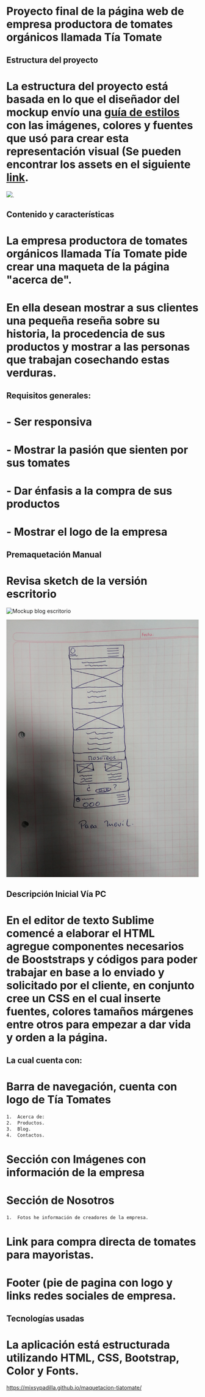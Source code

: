 
# Proyecto final de la página web de empresa productora de tomates orgánicos llamada Tía Tomate

## Estructura del proyecto

# La estructura del proyecto está basada en lo que el diseñador del mockup envío una [guía de estilos](img/tiatomate-guia-de-estilos.png) con las imágenes, colores y fuentes que usó para crear esta representación visual (Se pueden encontrar los assets en el siguiente [link](../assets).

![](img/tiatomate-desktop.png). 

## Contenido y características

# La empresa productora de tomates orgánicos llamada **Tía Tomate** pide crear una maqueta de la página "acerca de".

# En ella desean mostrar a sus clientes una pequeña reseña sobre su historia, la procedencia de sus productos y mostrar a las personas que trabajan cosechando estas verduras.

## Requisitos generales:

# - Ser responsiva
# - Mostrar la pasión que sienten por sus tomates
# - Dar énfasis a la compra de sus productos
# - Mostrar el logo de la empresa

## Premaquetación Manual

# Revisa sketch de la versión escritorio 


![Mockup blog escritorio](img/maquetación-web.jpg)

![Mockup blog movíl](img/maquetación-movíl.jpg)


## Descripción Inicial Vía PC

# En el editor de texto Sublime comencé a elaborar el HTML agregue componentes necesarios de Booststraps y códigos para poder trabajar en base a lo enviado y solicitado por el cliente, en conjunto cree un CSS en el cual inserte fuentes, colores tamaños márgenes entre otros para empezar a dar vida y orden a la página.

## La cual cuenta con:

#	Barra de navegación, cuenta con logo de Tía Tomates
 	1.	Acerca de:
	2.	Productos.
 	3.	Blog.
	4.	Contactos.
#	Sección con Imágenes con información de la empresa
#	Sección de Nosotros
    1.	Fotos he información de creadores de la empresa.
# Link para compra directa de tomates para mayoristas.
# Footer (pie de pagina con logo y links redes sociales de empresa.

## Tecnologías usadas

# La aplicación está estructurada utilizando HTML, CSS, Bootstrap, Color y Fonts.


https://mixsypadilla.github.io/maquetacion-tiatomate/ 

 